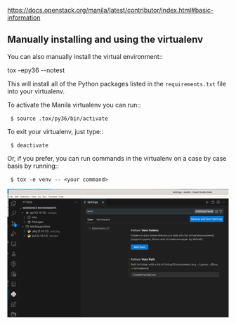 https://docs.openstack.org/manila/latest/contributor/index.html#basic-information


Manually installing and using the virtualenv
--------------------------------------------

You can also manually install the virtual environment::

  tox -epy36 --notest

This will install all of the Python packages listed in the
``requirements.txt`` file into your virtualenv.

To activate the Manila virtualenv you can run::

     $ source .tox/py36/bin/activate

To exit your virtualenv, just type::

     $ deactivate

Or, if you prefer, you can run commands in the virtualenv on a case by case
basis by running::

     $ tox -e venv -- <your command>



![alt text](image.png)